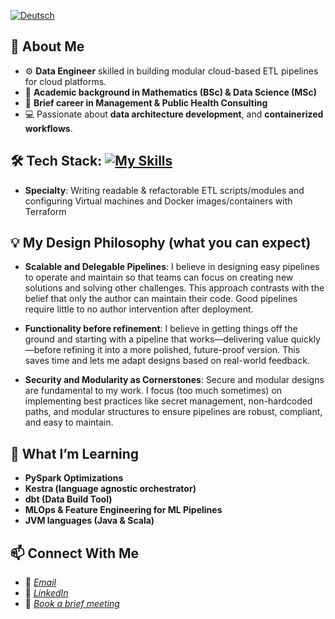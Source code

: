 [![Deutsch](https://img.shields.io/badge/lang-de-red.svg)](https://github.com/Shegzimus/shegzimus/blob/main/README.de.md)

## 🌟 About Me
- ⚙️ **Data Engineer** skilled in building modular cloud-based ETL pipelines for cloud platforms.
- 🔢 **Academic background in Mathematics (BSc) & Data Science (MSc)**
- 💼 **Brief career in Management & Public Health Consulting**
- 💻 Passionate about **data architecture development**, and **containerized workflows**.

## 🛠️ Tech Stack: [![My Skills](https://skillicons.dev/icons?i=py,r,terraform,postgres,bash,docker,redis,github,git,gcp,aws,kafka,latex,vscode,windows )](https://skillicons.dev)

- **Specialty**: Writing readable & refactorable ETL scripts/modules and configuring Virtual machines and Docker images/containers with Terraform

## 💡 My Design Philosophy (what you can expect)
- **Scalable and Delegable Pipelines**: I believe in designing easy pipelines to operate and maintain
  so that teams can focus on creating new solutions and solving other challenges. This approach contrasts with the 
  belief that only the author can maintain their code. Good pipelines require little to no author intervention after deployment.
  
- **Functionality before refinement**: I believe in getting things off the ground and starting with a pipeline that works—delivering value quickly—before refining it into a more polished, future-proof version. This saves time and lets me adapt designs based on real-world feedback.
  
- **Security and Modularity as Cornerstones**: Secure and modular designs are fundamental to my work. I focus (too much sometimes) on implementing
  best practices like secret management, non-hardcoded paths, and modular structures to ensure pipelines are robust, compliant, and easy to maintain.

## 🔭 What I’m Learning
- **PySpark Optimizations**
- **Kestra (language agnostic orchestrator)**
- **dbt (Data Build Tool)**
- **MLOps & Feature Engineering for ML Pipelines**
- **JVM languages (Java & Scala)**


## 📫 Connect With Me
- 📧 *[Email](segun.ajet@protonmail.com)*
- 💼 *[LinkedIn](https://www.linkedin.com/in/segun-ajet/)*
- 🦜 *[Book a brief meeting](https://calendar.app.google/zEJVh3RVoMRD3odn6)*

